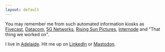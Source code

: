 ```yaml
---
layout: default
---
```


You may remember me from such automated information kiosks as [Fivecast](https://www.fivecast.com), [Datacom](https://datacom.com/), [5G Networks](https://5gnetworks.com.au), [Rising Sun Pictures](https://rsp.com.au), [Internode](https://internode.on.net) and "That thing we worked on".

I live in [Adelaide](https://en.wikipedia.org/wiki/Adelaide). Hit me up on [LinkedIn](https://linkedin.com/in/casbitton/) or <a rel="me" href="https://mastodon.social/@casbitton">Mastodon</a>.
